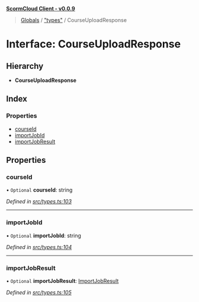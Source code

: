 **[ScormCloud Client - v0.0.9](../README.md)**

> [Globals](../globals.md) / ["types"](../modules/_types_.md) / CourseUploadResponse

# Interface: CourseUploadResponse

## Hierarchy

- **CourseUploadResponse**

## Index

### Properties

- [courseId](_types_.courseuploadresponse.md#courseid)
- [importJobId](_types_.courseuploadresponse.md#importjobid)
- [importJobResult](_types_.courseuploadresponse.md#importjobresult)

## Properties

### courseId

• `Optional` **courseId**: string

_Defined in [src/types.ts:103](https://github.com/distributhor/scormcloud-client/blob/1246aed/src/types.ts#L103)_

---

### importJobId

• `Optional` **importJobId**: string

_Defined in [src/types.ts:104](https://github.com/distributhor/scormcloud-client/blob/1246aed/src/types.ts#L104)_

---

### importJobResult

• `Optional` **importJobResult**: [ImportJobResult](_types_.importjobresult.md)

_Defined in [src/types.ts:105](https://github.com/distributhor/scormcloud-client/blob/1246aed/src/types.ts#L105)_

